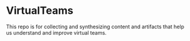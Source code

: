 # VirtualTeams
This repo is for collecting and synthesizing content and artifacts that help us understand and improve virtual teams.
